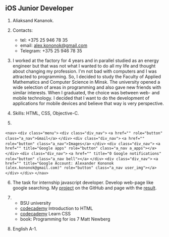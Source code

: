 ## iOS Junior Developer

1. Aliaksand Kananok.

2. Contacts:
    * tel: +375 25 946 78 35
    * email: alex.kononok@gmail.com
    * Telegram: +375 25 946 78 35

3. I worked at the factory for 4 years and in parallel studied as an energy engineer but that was not what I wanted to do all my life and thought about changing my profession. I'm not bad with computers and I was attracted to programming. So, I decided to study the Faculty of Applied Mathematics and Computer Science in Minsk. The university opened a wide selection of areas in programming and also gave new friends with similar interests. When I graduated, the choice was between web- and mobile technology. I decided that I want to do the development of applications for mobile devices and believe that way is very perspective.

4. Skills: HTML, CSS, Objective-C.

5. 
`<nav>`
  `<div class="menu">`
    `<div class="div_nav">`
      `<a href="" role="button" class="a_nav">Gmail</a>`
    `</div>`
    `<div class="div_nav">`
      `<a href="" role="button" class="a_nav">Images</a>`
    `</div>`
    `<div class="div_nav">`
      `<a href="" title="Google apps" role="button" class="a_nav a_apps"></a>`
    `</div>`
    `<div class="div_nav">`
      `<a href="" title="0 Google notifications" role="button" class="a_nav bell"></a>`
    `</div>`
    `<div class="div_nav">`
      `<a href="" title="Google Account: Alexander Kononok (alex.kononok@gmail.com)" role="button" class="a_nav user_img"></a>`
    `</div>`
  `</div>`
`</nav>`

6. The task for internship javascript developer. Develop web-page like google searching. My  [project](https://github.com/AlexanderKononok/AlexanderKononok.github.io) on the GitHub and page with the [result](https://alexanderkononok.github.io/).

7. * BSU university
    * [codecademy](https://www.codecademy.com/learn/learn-html) Introduction to HTML
    * [codecademy](https://www.codecademy.com/learn/learn-css) Learn CSS
    * book: Programming for ios 7 Matt Newberg

8. English A-1.
